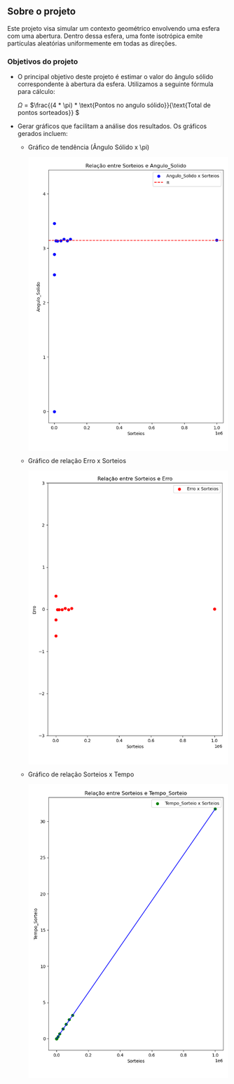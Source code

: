 ## Sobre o projeto
Este projeto visa simular um contexto geométrico envolvendo uma esfera com uma abertura. Dentro dessa esfera, uma fonte isotrópica emite partículas aleatórias uniformemente em todas as direções.

### Objetivos do projeto
- O principal objetivo deste projeto é estimar o valor do ângulo sólido correspondente à abertura da esfera.
Utilizamos a seguinte fórmula para cálculo:

    $\Omega$ = $\\frac{(4 * \pi) * \text{Pontos no angulo sólido}}{\text{Total de pontos sorteados}} \$


- Gerar gráficos que facilitam a análise dos resultados. Os gráficos gerados incluem:
    - Gráfico de tendência (Ângulo Sólido x \pi)
 
      <img src="images/tendenciaApi.png" alt="Texto Alternativo" width="500" align="center">
    
    - Gráfico de relação Erro x Sorteios

       <img src="images/sorteiosXerro.png" alt="Texto Alternativo" width="500" align="center">
       
    - Gráfico de relação Sorteios x Tempo
 
       <img src="images/sorteioXtempo.png" alt="Texto Alternativo" width="500" align="center">

     





<!--
## Simulação com montecarlo
-->
